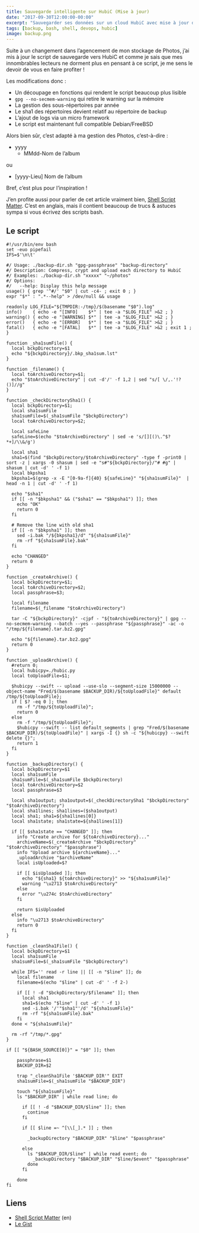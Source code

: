 ```yaml
---
title: Sauvegarde intelligente sur HubiC (Mise à jour)
date: "2017-09-30T12:00:00-00:00"
excerpt: "Sauvegarder ses données sur un cloud HubiC avec mise à jour des modifications"
tags: [backup, bash, shell, devops, hubic]
image: backup.png
---
```


Suite à un changement dans l’agencement de mon stockage de Photos, j’ai mis à jour le script de sauvegarde vers HubiC et comme je sais que mes innombrables lecteurs ne dorment plus en pensant à ce script, je me sens le devoir de vous en faire profiter !

Les modifications donc : 
  * Un découpage en fonctions qui rendent le script beaucoup plus lisible
  * `gpg --no-secmem-warning` qui retire le warning sur la mémoire
  * La gestion des sous-répertoires par année
  * Le sha1 des répertoires devient relatif au répertoire de backup
  * L’ajout de logs via un micro framework
  * Le script est maintenant full compatible Debian/FreeBSD

Alors bien sûr, c’est adapté à ma gestion des Photos, c’est-à-dire :

* yyyy
  - MMdd-Nom de l’album

ou 

* [yyyy-Lieu] Nom de l’album

Bref, c’est plus pour l’inspiration !

J’en profite aussi pour parler de cet article vraiment bien, [Shell Script Matter]. C’est en anglais, mais il contient beaucoup de trucs & astuces sympa si vous écrivez des scripts bash.

## Le script
``` shell
#!/usr/bin/env bash
set -euo pipefail
IFS=$'\n\t'

#/ Usage: ./backup-dir.sh "gpg-passphrase" "backup-directory" 
#/ Description: Compress, crypt and upload each directory to HubiC
#/ Examples: ./backup-dir.sh "xxxxx" "~/photos" 
#/ Options:
#/   --help: Display this help message
usage() { grep '^#/' "$0" | cut -c4- ; exit 0 ; }
expr "$*" : ".*--help" > /dev/null && usage

readonly LOG_FILE="${TMPDIR:-/tmp}/$(basename "$0").log"
info()    { echo -e "[INFO]    $*" | tee -a "$LOG_FILE" >&2 ; }
warning() { echo -e "[WARNING] $*" | tee -a "$LOG_FILE" >&2 ; }
error()   { echo -e "[ERROR]   $*" | tee -a "$LOG_FILE" >&2 ; }
fatal()   { echo -e "[FATAL]   $*" | tee -a "$LOG_FILE" >&2 ; exit 1 ; }

function _sha1sumFile() {
  local bckpDirectory=$1
  echo "${bckpDirectory}/.bkp_sha1sum.lst"
}

function _filename() {
  local toArchiveDirectory=$1;
  echo "$toArchiveDirectory" | cut -d'/' -f 1,2 | sed "s/[ \/,.'!?()]//g"
}

function _checkDirectorySha1() {
  local bckpDirectory=$1;
  local sha1sumFile
  sha1sumFile=$(_sha1sumFile "$bckpDirectory")
  local toArchiveDirectory=$2;

  local safeLine
  safeLine=$(echo "$toArchiveDirectory" | sed -e 's/[][()\.^$?*+]/\\&/g')

  local sha1
  sha1=$(find "$bckpDirectory/$toArchiveDirectory" -type f -print0 | sort -z | xargs -0 shasum | sed -e "s#"${bckpDirectory}/"# #g" | shasum | cut -d' ' -f 1)
  local bkpsha1
  bkpsha1=$(grep -x -E "[0-9a-f]{40} ${safeLine}" "${sha1sumFile}"  | head -n 1 | cut -d' ' -f 1)

  echo "$sha1"
  if [[ -n "$bkpsha1" && ("$sha1" == "$bkpsha1") ]]; then
    echo "OK"
    return 0
  fi

  # Remove the line with old sha1
  if [[ -n "$bkpsha1" ]]; then
    sed -i.bak "/${bkpsha1}/d" "${sha1sumFile}"
    rm -rf "${sha1sumFile}.bak"
  fi

  echo "CHANGED"
  return 0
}

function _createArchive() {
  local bckpDirectory=$1;
  local toArchiveDirectory=$2;
  local passphrase=$3;

  local filename
  filename=$(_filename "$toArchiveDirectory")

  tar -C "${bckpDirectory}" -cjpf - "${toArchiveDirectory}" | gpg --no-secmem-warning --batch --yes --passphrase "${passphrase}" -ac -o "/tmp/${filename}.tar.bz2.gpg"

  echo "${filename}.tar.bz2.gpg"
  return 0
}

function _uploadArchive() {
  #return 0;
  local hubicpy=./hubic.py
  local toUploadFile=$1;

  $hubicpy --swift -- upload --use-slo --segment-size 15000000 --object-name "Fred/$(basename $BACKUP_DIR)/${toUploadFile}" default /tmp/${toUploadFile};
  if [ $? -eq 0 ]; then
    rm -f "/tmp/${toUploadFile}";
    return 0
  else
    rm -f "/tmp/${toUploadFile}";
    $hubicpy --swift -- list default_segments | grep "Fred/$(basename $BACKUP_DIR)/${toUploadFile}" | xargs -I {} sh -c "${hubicpy} --swift delete {}";
    return 1
  fi
}

function _backupDirectory() {
  local bckpDirectory=$1
  local sha1sumFile
  sha1sumFile=$(_sha1sumFile $bckpDirectory)
  local toArchiveDirectory=$2
  local passphrase=$3

  local sha1output; sha1output=$(_checkDirectorySha1 "$bckpDirectory" "$toArchiveDirectory")
  local sha1lines; sha1lines=($sha1output)
  local sha1; sha1=${sha1lines[0]}
  local sha1state; sha1state=${sha1lines[1]}

  if [[ $sha1state == "CHANGED" ]]; then
    info "Create archive for ${toArchiveDirectory}..."
    archiveName=$(_createArchive "$bckpDirectory" "$toArchiveDirectory" "$passphrase")
    info "Upload archive ${archiveName}..."
    _uploadArchive "$archiveName"
    local isUploaded=$?

    if [[ $isUploaded ]]; then
      echo "${sha1} ${toArchiveDirectory}" >> "${sha1sumFile}"
      warning "\u2713 $toArchiveDirectory"
    else
      error "\u274c $toArchiveDirectory"
    fi

    return $isUploaded
  else
    info "\u2713 $toArchiveDirectory"
    return 0
  fi
}

function _cleanSha1File() {
  local bckpDirectory=$1
  local sha1sumFile
  sha1sumFile=$(_sha1sumFile "$bckpDirectory")

  while IFS='' read -r line || [[ -n "$line" ]]; do
    local filename
    filename=$(echo "$line" | cut -d' ' -f 2-)

    if [[ ! -d "$bckpDirectory/$filename" ]]; then
      local sha1
      sha1=$(echo "$line" | cut -d' ' -f 1)
      sed -i.bak '/'"$sha1"'/d' "${sha1sumFile}"
      rm -rf "${sha1sumFile}.bak"
    fi
  done < "${sha1sumFile}"

  rm -rf "/tmp/*.gpg"
}

if [[ "${BASH_SOURCE[0]}" = "$0" ]]; then

    passphrase=$1
    BACKUP_DIR=$2

    trap "_cleanSha1File '$BACKUP_DIR'" EXIT
    sha1sumFile=$(_sha1sumFile "$BACKUP_DIR")

    touch "${sha1sumFile}"
    ls "$BACKUP_DIR" | while read line; do

      if [[ ! -d "$BACKUP_DIR/$line" ]]; then
        continue
      fi

      if [[ $line =~ ^[\\[_].* ]] ; then

        _backupDirectory "$BACKUP_DIR" "$line" "$passphrase"

      else
        ls "$BACKUP_DIR/$line" | while read event; do
          _backupDirectory "$BACKUP_DIR" "$line/$event" "$passphrase"
        done
      fi

    done
fi
```

## Liens
* [Shell Script Matter][] (en)
* [Le Gist][]

[Shell Script Matter]: https://dev.to/thiht/shell-scripts-matter
[Le Gist]: https://gist.github.com/Marthym/bbdd8688eaa6e1776a304aabb99099b3
